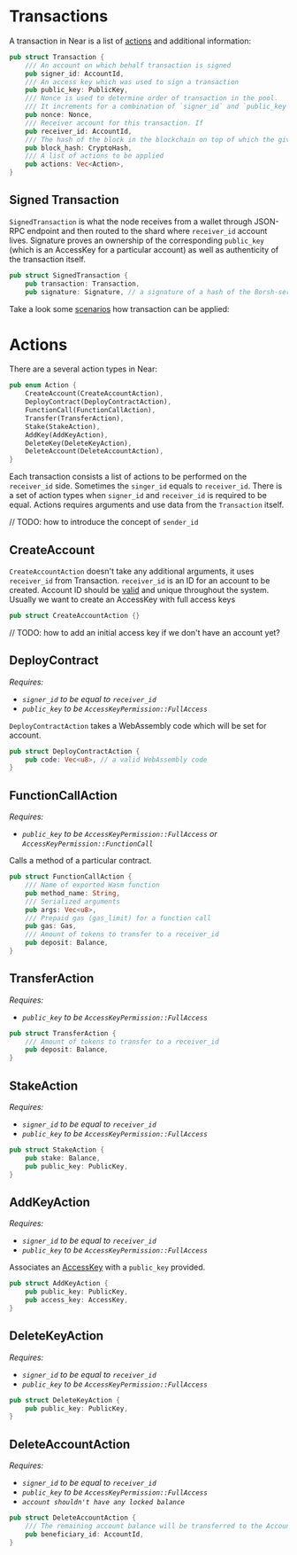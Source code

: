 # Transactions

A transaction in Near is a list of [actions](#actions) and additional information:

```rust
pub struct Transaction {
    /// An account on which behalf transaction is signed
    pub signer_id: AccountId,
    /// An access key which was used to sign a transaction
    pub public_key: PublicKey,
    /// Nonce is used to determine order of transaction in the pool.
    /// It increments for a combination of `signer_id` and `public_key`
    pub nonce: Nonce,
    /// Receiver account for this transaction. If
    pub receiver_id: AccountId,
    /// The hash of the block in the blockchain on top of which the given transaction is valid
    pub block_hash: CryptoHash,
    /// A list of actions to be applied
    pub actions: Vec<Action>,
}
```

## Signed Transaction

`SignedTransaction` is what the node receives from a wallet through JSON-RPC endpoint and then routed to the shard where `receiver_id` account lives. Signature proves an ownership of the corresponding `public_key` (which is an AccessKey for a particular account) as well as authenticity of the transaction itself.

```rust
pub struct SignedTransaction {
    pub transaction: Transaction,
    pub signature: Signature, // a signature of a hash of the Borsh-serialized Transaction
```

Take a look some [scenarios](/Runtime/Scenarios/Scenarios) how transaction can be applied:

# Actions

There are a several action types in Near:

```rust
pub enum Action {
    CreateAccount(CreateAccountAction),
    DeployContract(DeployContractAction),
    FunctionCall(FunctionCallAction),
    Transfer(TransferAction),
    Stake(StakeAction),
    AddKey(AddKeyAction),
    DeleteKey(DeleteKeyAction),
    DeleteAccount(DeleteAccountAction),
}
```

Each transaction consists a list of actions to be performed on the `receiver_id` side. Sometimes the `singer_id` equals to `receiver_id`. There is a set of action types when `signer_id` and `receiver_id` is required to be equal. Actions requires arguments and use data from the `Transaction` itself.

// TODO: how to introduce the concept of `sender_id`

## CreateAccount

`CreateAccountAction` doesn't take any additional arguments, it uses `receiver_id` from Transaction. `receiver_id` is an ID for an account to be created. Account ID should be [valid](Account.md#account-id) and unique throughout the system. Usually we want to create an AccessKey with full access keys

```rust
pub struct CreateAccountAction {}
```

// TODO: how to add an initial access key if we don't have an account yet?

## DeployContract

_Requires:_

- _`signer_id` to be equal to `receiver_id`_
- _`public_key` to be `AccessKeyPermission::FullAccess`_

`DeployContractAction` takes a WebAssembly code which will be set for account.

```rust
pub struct DeployContractAction {
    pub code: Vec<u8>, // a valid WebAssembly code
}
```

## FunctionCallAction

_Requires:_

- _`public_key` to be `AccessKeyPermission::FullAccess` or `AccessKeyPermission::FunctionCall`_

Calls a method of a particular contract.

```rust
pub struct FunctionCallAction {
    /// Name of exported Wasm function
    pub method_name: String,
    /// Serialized arguments
    pub args: Vec<u8>,
    /// Prepaid gas (gas_limit) for a function call
    pub gas: Gas,
    /// Amount of tokens to transfer to a receiver_id
    pub deposit: Balance,
}
```

## TransferAction

_Requires:_

- _`public_key` to be `AccessKeyPermission::FullAccess`_

```rust
pub struct TransferAction {
    /// Amount of tokens to transfer to a receiver_id
    pub deposit: Balance,
}
```

## StakeAction

_Requires:_

- _`signer_id` to be equal to `receiver_id`_
- _`public_key` to be `AccessKeyPermission::FullAccess`_

```rust
pub struct StakeAction {
    pub stake: Balance,
    pub public_key: PublicKey,
}
```

## AddKeyAction

_Requires:_

- _`signer_id` to be equal to `receiver_id`_
- _`public_key` to be `AccessKeyPermission::FullAccess`_

Associates an [AccessKey](AccessKey) with a `public_key` provided.

```rust
pub struct AddKeyAction {
    pub public_key: PublicKey,
    pub access_key: AccessKey,
}
```

## DeleteKeyAction

_Requires:_

- _`signer_id` to be equal to `receiver_id`_
- _`public_key` to be `AccessKeyPermission::FullAccess`_

```rust
pub struct DeleteKeyAction {
    pub public_key: PublicKey,
}
```

## DeleteAccountAction

_Requires:_

- _`signer_id` to be equal to `receiver_id`_
- _`public_key` to be `AccessKeyPermission::FullAccess`_
- _`account shouldn't have any locked balance`_

```rust
pub struct DeleteAccountAction {
    /// The remaining account balance will be transferred to the AccountId below
    pub beneficiary_id: AccountId,
}
```
